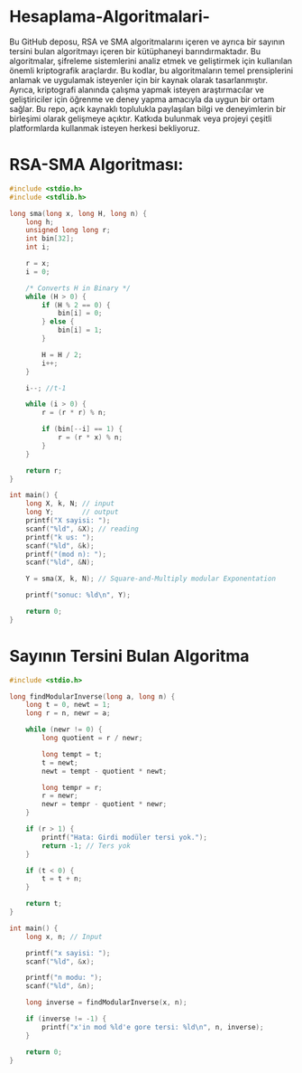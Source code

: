 # Hesaplama-Algoritmalari-

Bu GitHub deposu, RSA ve SMA algoritmalarını içeren ve ayrıca bir sayının tersini bulan algoritmayı içeren bir kütüphaneyi barındırmaktadır. Bu algoritmalar, şifreleme sistemlerini analiz etmek ve geliştirmek için kullanılan önemli kriptografik araçlardır. Bu kodlar, bu algoritmaların temel prensiplerini anlamak ve uygulamak isteyenler için bir kaynak olarak tasarlanmıştır. Ayrıca, kriptografi alanında çalışma yapmak isteyen araştırmacılar ve geliştiriciler için öğrenme ve deney yapma amacıyla da uygun bir ortam sağlar. Bu repo, açık kaynaklı toplulukla paylaşılan bilgi ve deneyimlerin bir birleşimi olarak gelişmeye açıktır. Katkıda bulunmak veya projeyi çeşitli platformlarda kullanmak isteyen herkesi bekliyoruz.

# RSA-SMA Algoritması:

```c
#include <stdio.h>
#include <stdlib.h>

long sma(long x, long H, long n) {
    long h;
    unsigned long long r;
    int bin[32];
    int i;

    r = x;
    i = 0;

    /* Converts H in Binary */
    while (H > 0) {
        if (H % 2 == 0) {
            bin[i] = 0;
        } else {
            bin[i] = 1;
        }

        H = H / 2;
        i++;
    }

    i--; //t-1

    while (i > 0) {
        r = (r * r) % n;

        if (bin[--i] == 1) {
            r = (r * x) % n;
        }
    }

    return r;
}

int main() {
    long X, k, N; // input
    long Y;       // output
    printf("X sayisi: ");
    scanf("%ld", &X); // reading
    printf("k us: ");
    scanf("%ld", &k);
    printf("(mod n): ");
    scanf("%ld", &N);

    Y = sma(X, k, N); // Square-and-Multiply modular Exponentation

    printf("sonuc: %ld\n", Y);

    return 0;
}

```

# Sayının Tersini Bulan Algoritma

```c
#include <stdio.h>

long findModularInverse(long a, long n) {
    long t = 0, newt = 1;
    long r = n, newr = a;

    while (newr != 0) {
        long quotient = r / newr;

        long tempt = t;
        t = newt;
        newt = tempt - quotient * newt;

        long tempr = r;
        r = newr;
        newr = tempr - quotient * newr;
    }

    if (r > 1) {
        printf("Hata: Girdi modüler tersi yok.");
        return -1; // Ters yok
    }

    if (t < 0) {
        t = t + n;
    }

    return t;
}

int main() {
    long x, n; // Input

    printf("x sayisi: ");
    scanf("%ld", &x);

    printf("n modu: ");
    scanf("%ld", &n);

    long inverse = findModularInverse(x, n);

    if (inverse != -1) {
        printf("x'in mod %ld'e gore tersi: %ld\n", n, inverse);
    }

    return 0;
}
```

